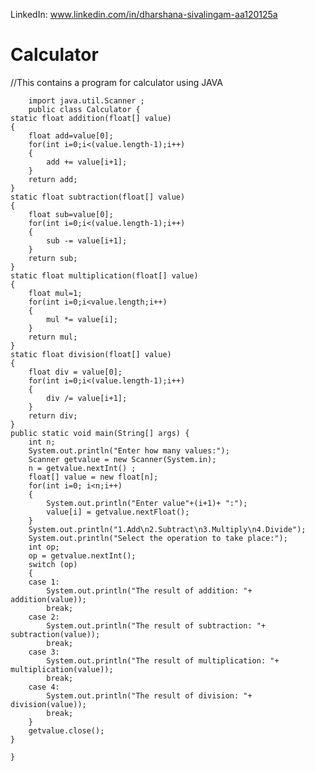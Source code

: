 LinkedIn: www.linkedin.com/in/dharshana-sivalingam-aa120125a
# Calculator
//This contains a program for calculator using JAVA
        
        import java.util.Scanner ;
        public class Calculator {
	static float addition(float[] value)
	{
		float add=value[0];
		for(int i=0;i<(value.length-1);i++)
		{
			add += value[i+1];
		}
		return add;
	}
	static float subtraction(float[] value)
	{
		float sub=value[0];
		for(int i=0;i<(value.length-1);i++)
		{
			sub -= value[i+1];
		}
		return sub;
	}
	static float multiplication(float[] value)
	{
		float mul=1;
		for(int i=0;i<value.length;i++)
		{
			mul *= value[i];
		}
		return mul;
	}
	static float division(float[] value)
	{
		float div = value[0];
		for(int i=0;i<(value.length-1);i++)
		{
			div /= value[i+1];
		}
		return div; 
	}
	public static void main(String[] args) {
		int n;
		System.out.println("Enter how many values:");
		Scanner getvalue = new Scanner(System.in);
		n = getvalue.nextInt() ;
		float[] value = new float[n]; 
		for(int i=0; i<n;i++) 
		{
			System.out.println("Enter value"+(i+1)+ ":");
			value[i] = getvalue.nextFloat();	
		}
		System.out.println("1.Add\n2.Subtract\n3.Multiply\n4.Divide");
		System.out.println("Select the operation to take place:");
		int op;
		op = getvalue.nextInt();
		switch (op) 
		{
		case 1:
			System.out.println("The result of addition: "+ addition(value));
			break;	
		case 2:
			System.out.println("The result of subtraction: "+ subtraction(value));
			break;
		case 3:
			System.out.println("The result of multiplication: "+ multiplication(value));
			break;
		case 4:
			System.out.println("The result of division: "+ division(value));
			break;
		}
		getvalue.close();
	}

	}
